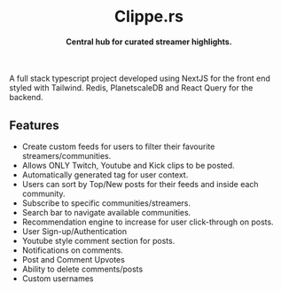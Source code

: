 <h1 align="center">
  <br>
  Clippe.rs
  <br>
</h1>
<h4 align="center">Central hub for curated streamer highlights.</h4>
<!-- <p align="center">
  <a href="https://pion.ly/slack"><img src="https://img.shields.io/badge/join-us%20on%20slack-gray.svg?longCache=true&logo=slack&colorB=brightgreen" alt="Slack Widget"></a>
  <a href="https://pkg.go.dev/github.com/pion/ion-sfu"><img src="https://godoc.org/github.com/pion/ion-sfu?status.svg" alt="GoDoc"></a>
  <a href="https://codecov.io/gh/pion/ion-sfu"><img src="https://codecov.io/gh/pion/ion-sfu/branch/master/graph/badge.svg" alt="Coverage Status"></a>
  <a href="https://goreportcard.com/report/github.com/pion/ion-sfu"><img src="https://goreportcard.com/badge/github.com/pion/ion-sfu" alt="Go Report Card"></a>
  <a href="LICENSE"><img src="https://img.shields.io/badge/License-MIT-yellow.svg" alt="License: MIT"></a>
</p> -->
<br>

A full stack typescript project developed using NextJS for the front end styled with Tailwind. Redis, PlanetscaleDB and React Query for the backend.
## Features

* Create custom feeds for users to filter their favourite streamers/communities.
* Allows ONLY Twitch, Youtube and Kick clips to be posted.
* Automatically generated tag for user context.
* Users can sort by Top/New posts for their feeds and inside each community.
* Subscribe to specific communities/streamers.
* Search bar to navigate available communities.
* Recommendation engine to increase for user click-through on posts.
* User Sign-up/Authentication
* Youtube style comment section for posts.
* Notifications on comments.
* Post and Comment Upvotes
* Ability to delete comments/posts
* Custom usernames
